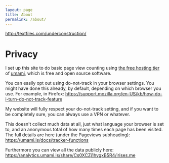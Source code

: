 ```yaml
---
layout: page
title: About
permalink: /about/
---
```


<http://textfiles.com/underconstruction/>

# Privacy
I set up this site to do basic page view counting using [the free hosting tier](https://umami.is/pricing) of [umami](https://umami.is/), which is free and open source software.

You can easily opt out using do-not-track in your browser settings. You might have done this already, by default, depending on which browser you use. For example, in Firefox: <https://support.mozilla.org/en-US/kb/how-do-i-turn-do-not-track-feature>

My website will fully respect your do-not-track setting, and if you want to be completely sure, you can always use a VPN or whatever.

This doesn't collect much data at all, just what language your browser is set to, and an anonymous total of how many times each page has been visited. The full details are here (under the Pageviews subheading): <https://umami.is/docs/tracker-functions>

Furthermore you can view all the data publicly here: <https://analytics.umami.is/share/Cs0XCZj1hvgxB5R4/irises.me>
